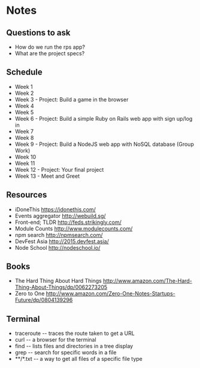 # Notes

## Questions to ask

- How do we run the rps app?
- What are the project specs?

## Schedule

- Week 1
- Week 2
- Week 3 - Project: Build a game in the browser
- Week 4
- Week 5
- Week 6 - Project: Build a simple Ruby on Rails web app with sign up/log in
- Week 7
- Week 8
- Week 9 - Project: Build a NodeJS web app with NoSQL database (Group Work)
- Week 10
- Week 11
- Week 12 - Project: Your final project
- Week 13 - Meet and Greet

## Resources

- iDoneThis https://idonethis.com/
- Events aggregator http://webuild.sg/
- Front-end; TLDR http://feds.strikingly.com/
- Module Counts http://www.modulecounts.com/
- npm search http://npmsearch.com/
- DevFest Asia http://2015.devfest.asia/
- Node School http://nodeschool.io/

## Books

- The Hard Thing About Hard Things http://www.amazon.com/The-Hard-Thing-About-Things/dp/0062273205
- Zero to One http://www.amazon.com/Zero-One-Notes-Startups-Future/dp/0804139296

## Terminal

- traceroute -- traces the route taken to get a URL
- curl -- a browser for the terminal
- find -- lists files and directories in a tree display
- grep -- search for specific words in a file
- \*\*/\*.txt -- a way to get all files of a specific file type
